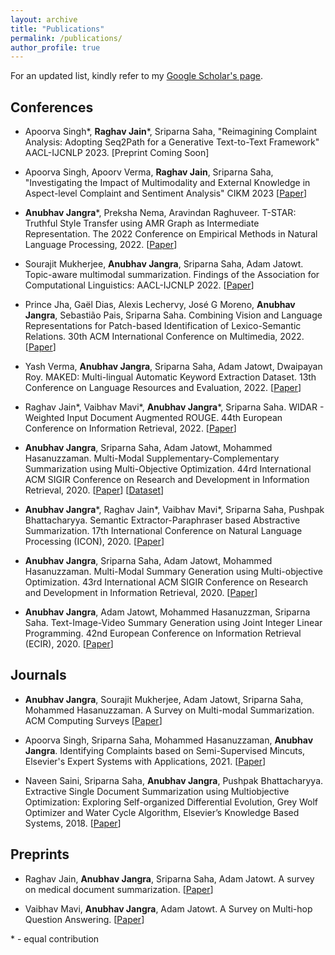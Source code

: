 ```yaml
---
layout: archive
title: "Publications"
permalink: /publications/
author_profile: true
---
```


For an updated list, kindly refer to my [Google Scholar's page](https://scholar.google.com/citations?user=-zrKSCoAAAAJ&hl=en).


## Conferences

* Apoorva Singh\*, **Raghav Jain**\*, Sriparna Saha, "Reimagining Complaint Analysis: Adopting Seq2Path for a Generative Text-to-Text Framework" AACL-IJCNLP 2023. \[Preprint Coming Soon\]

* Apoorva Singh, Apoorv Verma, **Raghav Jain**, Sriparna Saha, "Investigating the Impact of Multimodality and External
Knowledge in Aspect-level Complaint and Sentiment Analysis" CIKM 2023 \[[Paper](https://dl.acm.org/doi/10.1145/3583780.3614937/)\]

* **Anubhav Jangra**\*, Preksha Nema, Aravindan Raghuveer. T-STAR: Truthful Style Transfer using AMR Graph as Intermediate Representation. The 2022 Conference on Empirical Methods in Natural Language Processing, 2022. \[[Paper](https://aclanthology.org/2022.emnlp-main.602/)\]

* Sourajit Mukherjee, **Anubhav Jangra**, Sriparna Saha, Adam Jatowt. Topic-aware multimodal summarization. Findings of the Association for Computational Linguistics: AACL-IJCNLP 2022. \[[Paper](https://aclanthology.org/2022.findings-aacl.36/)\]

* Prince Jha, Gaël Dias, Alexis Lechervy, José G Moreno, **Anubhav Jangra**, Sebastião Pais, Sriparna Saha. Combining Vision and Language Representations for Patch-based Identification of Lexico-Semantic Relations. 30th ACM International Conference on Multimedia, 2022. \[[Paper](https://dl.acm.org/doi/abs/10.1145/3503161.3548299)\]

* Yash Verma, **Anubhav Jangra**, Sriparna Saha, Adam Jatowt, Dwaipayan Roy. MAKED: Multi-lingual Automatic Keyword Extraction Dataset. 13th Conference on Language Resources and Evaluation, 2022. \[[Paper](http://www.lrec-conf.org/proceedings/lrec2022/pdf/2022.lrec-1.664.pdf)\]

* Raghav Jain\*, Vaibhav Mavi\*, **Anubhav Jangra**\*, Sriparna Saha. WIDAR - Weighted Input Document Augmented ROUGE. 44th European Conference on Information Retrieval, 2022. \[[Paper](https://arxiv.org/abs/2201.09282)\]

* **Anubhav Jangra**, Sriparna Saha, Adam Jatowt, Mohammed Hasanuzzaman. Multi-Modal Supplementary-Complementary Summarization using Multi-Objective Optimization. 44rd International ACM SIGIR Conference on Research and Development in Information Retrieval, 2020. \[[Paper](https://doi.org/10.1145/3404835.3462877)\] \[[Dataset](https://github.com/anubhav-jangra/CCS-MMS-dataset)\]

* **Anubhav Jangra**\*, Raghav Jain\*, Vaibhav Mavi\*, Sriparna Saha, Pushpak Bhattacharyya. Semantic Extractor-Paraphraser based Abstractive Summarization. 17th International Conference on Natural Language Processing (ICON), 2020. \[[Paper](https://arxiv.org/abs/2105.01296)\]

* **Anubhav Jangra**, Sriparna Saha, Adam Jatowt, Mohammed Hasanuzzaman. Multi-Modal Summary Generation using Multi-objective Optimization. 43rd International ACM SIGIR Conference on Research and Development in Information Retrieval, 2020.  \[[Paper](https://doi.org/10.1145/3397271.3401232)\]

* **Anubhav Jangra**, Adam Jatowt, Mohammed Hasanuzzman, Sriparna Saha. Text-Image-Video Summary Generation using Joint Integer Linear Programming. 42nd European Conference on Information Retrieval (ECIR), 2020. \[[Paper](https://doi.org/10.1007/978-3-030-45442-5_24)\]


## Journals

* **Anubhav Jangra**, Sourajit Mukherjee, Adam Jatowt, Sriparna Saha, Mohammed Hasanuzzaman. A Survey on Multi-modal Summarization. ACM Computing Surveys \[[Paper](https://dl.acm.org/doi/full/10.1145/3584700)\]

* Apoorva Singh, Sriparna Saha, Mohammed Hasanuzzaman, **Anubhav Jangra**. Identifying Complaints based on Semi-Supervised Mincuts, Elsevier's Expert Systems with Applications, 2021. \[[Paper](https://doi.org/10.1016/j.eswa.2021.115668)\]

* Naveen Saini, Sriparna Saha, **Anubhav Jangra**, Pushpak Bhattacharyya. Extractive Single Document Summarization using Multiobjective Optimization: Exploring Self-organized Differential Evolution, Grey Wolf Optimizer and Water Cycle Algorithm, Elsevier’s Knowledge Based Systems, 2018. \[[Paper](https://doi.org/10.1016/j.knosys.2018.10.021)\]

## Preprints

* Raghav Jain, **Anubhav Jangra**, Sriparna Saha, Adam Jatowt. A survey on medical document summarization. \[[Paper](https://arxiv.org/abs/2212.01669)\]

* Vaibhav Mavi, **Anubhav Jangra**, Adam Jatowt. A Survey on Multi-hop Question Answering. \[[Paper](https://arxiv.org/abs/2204.09140)\]


\* - equal contribution
